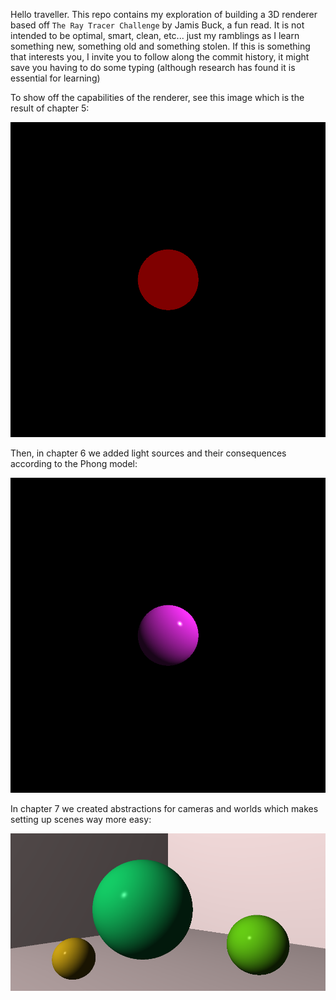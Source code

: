 Hello traveller. This repo contains my exploration of building a 3D renderer based off `The Ray Tracer Challenge` by Jamis Buck, a fun read.
It is not intended to be optimal, smart, clean, etc... just my ramblings as I learn something new, something old and something stolen. If
this is something that interests you, I invite you to follow along the commit history, it might save you having to do some typing (although
research has found it is essential for learning)

To show off the capabilities of the renderer, see this image which is the result of chapter 5:

![Basic rendering of a Sphere](/go/examples/chapter5/example.png?raw=true "BasicSphereRender")

Then, in chapter 6 we added light sources and their consequences according to the Phong model:

![Illuminated rendering of a Sphere](/go/examples/chapter6/example.png?raw=true "IlluminatedSphereRender")

In chapter 7 we created abstractions for cameras and worlds which makes setting up scenes way more easy:

![Scene of multiple Spheres](/go/examples/chapter7/example.png?raw=true "MultipledSpheresRender")
